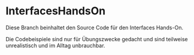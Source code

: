 # InterfacesHandsOn
Diese Branch beinhaltet den Source Code für den Interfaces Hands-On.

Die Codebeispiele sind nur für Übungszwecke gedacht und sind teilweise unrealistisch und im Alltag unbrauchbar.